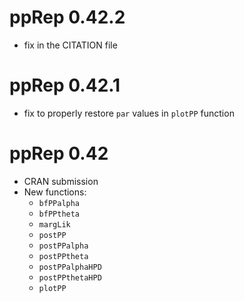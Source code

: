 # ppRep 0.42.2

- fix in the CITATION file

# ppRep 0.42.1

- fix to properly restore `par` values in `plotPP` function

# ppRep 0.42

- CRAN submission
- New functions:
  * `bfPPalpha`
  * `bfPPtheta`
  * `margLik`
  * `postPP`
  * `postPPalpha`
  * `postPPtheta`
  * `postPPalphaHPD`
  * `postPPthetaHPD`
  * `plotPP`
